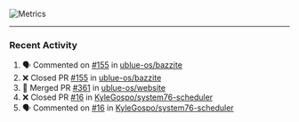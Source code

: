 ![Metrics](https://metrics.lecoq.io/KyleGospo?template=classic&base=header%2C%20activity%2C%20community%2C%20repositories%2C%20metadata&base.indepth=false&base.hireable=false&base.skip=false&config.timezone=America%2FLos_Angeles)

---
### Recent Activity
<!--START_SECTION:activity-->
1. 🗣 Commented on [#155](https://github.com/ublue-os/bazzite/pull/155#issuecomment-1681560489) in [ublue-os/bazzite](https://github.com/ublue-os/bazzite)
2. ❌ Closed PR [#155](https://github.com/ublue-os/bazzite/pull/155) in [ublue-os/bazzite](https://github.com/ublue-os/bazzite)
3. 🎉 Merged PR [#361](https://github.com/ublue-os/website/pull/361) in [ublue-os/website](https://github.com/ublue-os/website)
4. ❌ Closed PR [#16](https://github.com/KyleGospo/system76-scheduler/pull/16) in [KyleGospo/system76-scheduler](https://github.com/KyleGospo/system76-scheduler)
5. 🗣 Commented on [#16](https://github.com/KyleGospo/system76-scheduler/pull/16#issuecomment-1681550184) in [KyleGospo/system76-scheduler](https://github.com/KyleGospo/system76-scheduler)
<!--END_SECTION:activity-->
